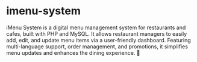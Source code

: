 # imenu-system
iMenu System is a digital menu management system for restaurants and cafes, built with PHP and MySQL. It allows restaurant managers to easily add, edit, and update menu items via a user-friendly dashboard. Featuring multi-language support, order management, and promotions, it simplifies menu updates and enhances the dining experience. 🚀
